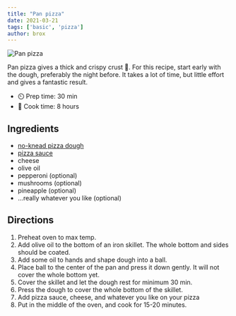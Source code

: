 ```yaml
---
title: "Pan pizza"
date: 2021-03-21
tags: ['basic', 'pizza']
author: brox
---
```


![Pan pizza](/pix/pan-pizza.webp)

Pan pizza gives a thick and crispy crust 🍕. For this recipe, start early with the dough, preferably the night before. It
takes a lot of time, but little effort and gives a fantastic result.

- ⏲️ Prep time: 30 min
- 🍳 Cook time: 8 hours

## Ingredients

- [no-knead pizza dough](/no-knead-pizza-dough)
- [pizza sauce](/pizza-sauce)
- cheese
- olive oil
- pepperoni (optional)
- mushrooms (optional)
- pineapple (optional)
- ...really whatever you like (optional)

## Directions

1. Preheat oven to max temp.
2. Add olive oil to the bottom of an iron skillet. The whole bottom and sides should be coated.
3. Add some oil to hands and shape dough into a ball.
4. Place ball to the center of the pan and press it down gently. It will not cover the whole bottom yet.
5. Cover the skillet and let the dough rest for minimum 30 min.
6. Press the dough to cover the whole bottom of the skillet.
7. Add pizza sauce, cheese, and whatever you like on your pizza
8. Put in the middle of the oven, and cook for 15-20 minutes.
